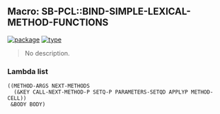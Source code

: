## Macro: SB-PCL::BIND-SIMPLE-LEXICAL-METHOD-FUNCTIONS
[![package](https://img.shields.io/badge/Package-SB--PCL-5f9ea0.svg?style=social&colorA=999999)](../) [![type](https://img.shields.io/badge/Type-Macro-5f9ea0.svg?style=social&colorA=999999)](../#macro) 

> No description.

### Lambda list
```
((METHOD-ARGS NEXT-METHODS
  (&KEY CALL-NEXT-METHOD-P SETQ-P PARAMETERS-SETQD APPLYP METHOD-CELL))
 &BODY BODY)
```
